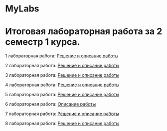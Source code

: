 # MyLabs
# Итоговая лабораторная работа за 2 семестр 1 курса.
1 лабораторная работа:
[Решение и описание работы](https://github.com/KirushaK666/MyLabs/blob/main/1lab.md)

2 лабораторная работа:
[Решение и описание работы](https://github.com/KirushaK666/MyLabs/blob/main/2lab/2lab.md)

3 лабораторная работа:
[Решение и описание работы](https://github.com/KirushaK666/MyLabs/tree/main/3lab)

4 лабораторная работа:
[Решение и описание работы](https://github.com/KirushaK666/MyLabs/tree/main/4lab)

5 лабораторная работа:
[Решение и описание работы](https://github.com/KirushaK666/MyLabs/tree/main/5lab)

6 лабораторная работа:
[Описание работы]()

7 лабораторная работа:
[Решение и описание работы]()

8 лабораторная работа:
[Решение и описание работы]()
